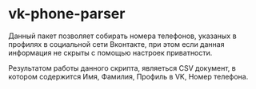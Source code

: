 # vk-phone-parser
Данный пакет позволяет собирать номера телефонов, указаных в профилях в социальной сети Вконтакте, при этом если данная информация
не скрыты с помощью настроек приватности. 

Результатом работы данного скрипта, являеться CSV документ, в котором содержится
Имя, Фамилия, Профиль в VK, Номер телефона.

